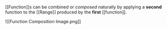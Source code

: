 [[Function]]s can be combined or _composed_ naturally by applying a **second** function to the [[Range]] produced by the **first** [[function]].

![[Function Composition Image.png]]
